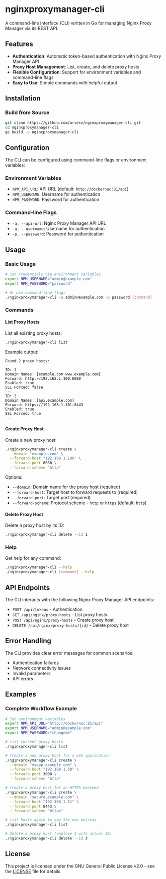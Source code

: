 # nginxproxymanager-cli

A command-line interface (CLI) written in Go for managing Nginx Proxy Manager via its REST API.

## Features

- **Authentication**: Automatic token-based authentication with Nginx Proxy Manager API
- **Proxy Host Management**: List, create, and delete proxy hosts
- **Flexible Configuration**: Support for environment variables and command-line flags
- **Easy to Use**: Simple commands with helpful output

## Installation

### Build from Source

```bash
git clone https://github.com/arvesv/nginxproxymanager-cli.git
cd nginxproxymanager-cli
go build -o nginxproxymanager-cli
```

## Configuration

The CLI can be configured using command-line flags or environment variables:

### Environment Variables

- `NPM_API_URL`: API URL (default: `http://dockernuc:81/api`)
- `NPM_USERNAME`: Username for authentication
- `NPM_PASSWORD`: Password for authentication

### Command-line Flags

- `-a, --api-url`: Nginx Proxy Manager API URL
- `-u, --username`: Username for authentication  
- `-p, --password`: Password for authentication

## Usage

### Basic Usage

```bash
# Set credentials via environment variables
export NPM_USERNAME="admin@example.com"
export NPM_PASSWORD="password"

# Or use command-line flags
./nginxproxymanager-cli -u admin@example.com -p password [command]
```

### Commands

#### List Proxy Hosts

List all existing proxy hosts:

```bash
./nginxproxymanager-cli list
```

Example output:
```
Found 2 proxy hosts:

ID: 1
Domain Names: [example.com www.example.com]
Forward: http://192.168.1.100:8080
Enabled: true
SSL Forced: false
---
ID: 2
Domain Names: [api.example.com]
Forward: https://192.168.1.101:8443
Enabled: true
SSL Forced: true
---
```

#### Create Proxy Host

Create a new proxy host:

```bash
./nginxproxymanager-cli create \
  --domain "example.com" \
  --forward-host "192.168.1.100" \
  --forward-port 8080 \
  --forward-scheme "http"
```

Options:
- `--domain`: Domain name for the proxy host (required)
- `--forward-host`: Target host to forward requests to (required)
- `--forward-port`: Target port (required)
- `--forward-scheme`: Protocol scheme - `http` or `https` (default: `http`)

#### Delete Proxy Host

Delete a proxy host by its ID:

```bash
./nginxproxymanager-cli delete --id 1
```

### Help

Get help for any command:

```bash
./nginxproxymanager-cli --help
./nginxproxymanager-cli [command] --help
```

## API Endpoints

The CLI interacts with the following Nginx Proxy Manager API endpoints:

- `POST /api/tokens` - Authentication
- `GET /api/nginx/proxy-hosts` - List proxy hosts
- `POST /api/nginx/proxy-hosts` - Create proxy host
- `DELETE /api/nginx/proxy-hosts/{id}` - Delete proxy host

## Error Handling

The CLI provides clear error messages for common scenarios:

- Authentication failures
- Network connectivity issues
- Invalid parameters
- API errors

## Examples

### Complete Workflow Example

```bash
# Set environment variables
export NPM_API_URL="http://dockernuc:81/api"
export NPM_USERNAME="admin@example.com" 
export NPM_PASSWORD="changeme"

# List current proxy hosts
./nginxproxymanager-cli list

# Create a new proxy host for a web application
./nginxproxymanager-cli create \
  --domain "myapp.example.com" \
  --forward-host "192.168.1.50" \
  --forward-port 3000 \
  --forward-scheme "http"

# Create a proxy host for an HTTPS backend
./nginxproxymanager-cli create \
  --domain "secure.example.com" \
  --forward-host "192.168.1.51" \
  --forward-port 8443 \
  --forward-scheme "https"

# List hosts again to see the new entries
./nginxproxymanager-cli list

# Delete a proxy host (replace 3 with actual ID)
./nginxproxymanager-cli delete --id 3
```

## License

This project is licensed under the GNU General Public License v2.0 - see the [LICENSE](LICENSE) file for details.